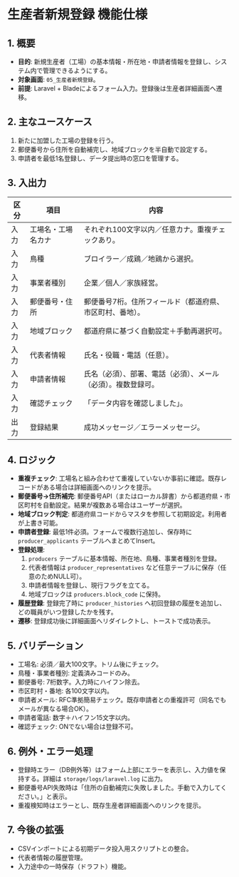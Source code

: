 # 生産者新規登録 機能仕様

## 1. 概要
- **目的**: 新規生産者（工場）の基本情報・所在地・申請者情報を登録し、システム内で管理できるようにする。
- **対象画面**: `05_生産者新規登録`。
- **前提**: Laravel + Bladeによるフォーム入力。登録後は生産者詳細画面へ遷移。

## 2. 主なユースケース
1. 新たに加盟した工場の登録を行う。
2. 郵便番号から住所を自動補完し、地域ブロックを半自動で設定する。
3. 申請者を最低1名登録し、データ提出時の窓口を管理する。

## 3. 入出力
| 区分 | 項目 | 内容 |
| --- | --- | --- |
| 入力 | 工場名・工場名カナ | それぞれ100文字以内／任意カナ。重複チェックあり。 |
| 入力 | 鳥種 | ブロイラー／成鶏／地鶏から選択。 |
| 入力 | 事業者種別 | 企業／個人／家族経営。 |
| 入力 | 郵便番号・住所 | 郵便番号7桁。住所フィールド（都道府県、市区町村、番地）。 |
| 入力 | 地域ブロック | 都道府県に基づく自動設定＋手動再選択可。 |
| 入力 | 代表者情報 | 氏名・役職・電話（任意）。 |
| 入力 | 申請者情報 | 氏名（必須）、部署、電話（必須）、メール（必須）。複数登録可。 |
| 入力 | 確認チェック | 「データ内容を確認しました」。 |
| 出力 | 登録結果 | 成功メッセージ／エラーメッセージ。 |

## 4. ロジック
- **重複チェック**: 工場名と組み合わせて重複していないか事前に確認。既存レコードがある場合は詳細画面へのリンクを提示。
- **郵便番号→住所補完**: 郵便番号API（またはローカル辞書）から都道府県・市区町村を自動設定。結果が複数ある場合はユーザーが選択。
- **地域ブロック判定**: 都道府県コードからマスタを参照して初期設定。利用者が上書き可能。
- **申請者登録**: 最低1件必須。フォームで複数行追加し、保存時に `producer_applicants` テーブルへまとめてInsert。
- **登録処理**:
  1. `producers` テーブルに基本情報、所在地、鳥種、事業者種別を登録。
  2. 代表者情報は `producer_representatives` など任意テーブルに保存（任意のためNULL可）。
  3. 申請者情報を登録し、現行フラグを立てる。
  4. 地域ブロックは `producers.block_code` に保持。
- **履歴登録**: 登録完了時に `producer_histories` へ初回登録の履歴を追加し、どの職員がいつ登録したかを残す。
- **遷移**: 登録成功後に詳細画面へリダイレクトし、トーストで成功表示。

## 5. バリデーション
- 工場名: 必須／最大100文字。トリム後にチェック。
- 鳥種・事業者種別: 定義済みコードのみ。
- 郵便番号: 7桁数字。入力時にハイフン除去。
- 市区町村・番地: 各100文字以内。
- 申請者メール: RFC準拠簡易チェック。既存申請者との重複許可（同名でもメールが異なる場合OK）。
- 申請者電話: 数字＋ハイフン15文字以内。
- 確認チェック: ONでない場合は登録不可。

## 6. 例外・エラー処理
- 登録時エラー（DB例外等）はフォーム上部にエラーを表示し、入力値を保持する。詳細は `storage/logs/laravel.log` に出力。
- 郵便番号API失敗時は「住所の自動補完に失敗しました。手動で入力してください。」と表示。
- 重複検知時はエラーとし、既存生産者詳細画面へのリンクを提示。

## 7. 今後の拡張
- CSVインポートによる初期データ投入用スクリプトとの整合。
- 代表者情報の履歴管理。
- 入力途中の一時保存（ドラフト）機能。
